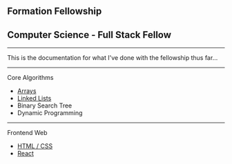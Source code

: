 ## Formation Fellowship

## Computer Science - Full Stack Fellow
---
This is the documentation for what I've done with the fellowship thus far...

---

Core Algorithms

- [Arrays](/CoreAlgos/Arrays/)
- [Linked Lists](/CoreAlgos/LinkedLists/)
- Binary Search Tree
- Dynamic Programming

---

Frontend Web

- [HTML / CSS](/Frontend/HTMLCSS/)
- [React](/Frontend/React/)

